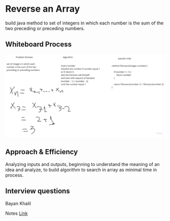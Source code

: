 # Reverse an Array

build java method to set of integers in which each number is the sum of the two preceding or preceding numbers.

## Whiteboard Process

![insertShiftArray](./fibonacci.jpg)

## Approach & Efficiency

Analyzing inputs and outputs, beginning to understand the meaning of an idea and analyze, to build algorithm to search in array as minimal time in process.


## Interview questions

Bayan Khalil

Notes [Link](https://docs.google.com/spreadsheets/d/175ewTHbISKfTvSUUK6hr07kQQpoCS_RsUSEk2Ziy5To/edit?usp=sharing)